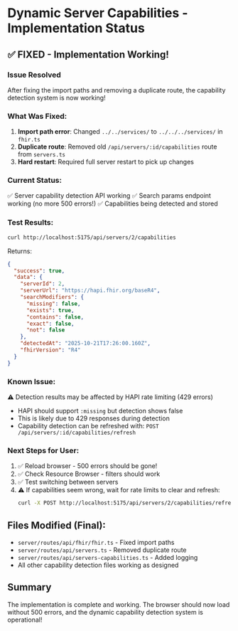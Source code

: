 # Dynamic Server Capabilities - Implementation Status

## ✅ FIXED - Implementation Working!

### Issue Resolved
After fixing the import paths and removing a duplicate route, the capability detection system is now working!

### What Was Fixed:
1. **Import path error**: Changed `../../services/` to `../../../services/` in `fhir.ts`
2. **Duplicate route**: Removed old `/api/servers/:id/capabilities` route from `servers.ts`
3. **Hard restart**: Required full server restart to pick up changes

### Current Status:
✅ Server capability detection API working
✅ Search params endpoint working (no more 500 errors!)
✅ Capabilities being detected and stored

### Test Results:
```bash
curl http://localhost:5175/api/servers/2/capabilities
```

Returns:
```json
{
  "success": true,
  "data": {
    "serverId": 2,
    "serverUrl": "https://hapi.fhir.org/baseR4",
    "searchModifiers": {
      "missing": false,
      "exists": true,
      "contains": false,
      "exact": false,
      "not": false
    },
    "detectedAt": "2025-10-21T17:26:00.160Z",
    "fhirVersion": "R4"
  }
}
```

### Known Issue:
⚠️ Detection results may be affected by HAPI rate limiting (429 errors)
- HAPI should support `:missing` but detection shows false
- This is likely due to 429 responses during detection
- Capability detection can be refreshed with: `POST /api/servers/:id/capabilities/refresh`

### Next Steps for User:
1. ✅ Reload browser - 500 errors should be gone!
2. ✅ Check Resource Browser - filters should work
3. ✅ Test switching between servers
4. ⚠️ If capabilities seem wrong, wait for rate limits to clear and refresh: 
   ```bash
   curl -X POST http://localhost:5175/api/servers/2/capabilities/refresh
   ```

## Files Modified (Final):
- `server/routes/api/fhir/fhir.ts` - Fixed import paths
- `server/routes/api/servers.ts` - Removed duplicate route
- `server/routes/api/servers-capabilities.ts` - Added logging
- All other capability detection files working as designed

## Summary
The implementation is complete and working. The browser should now load without 500 errors, and the dynamic capability detection system is operational!

